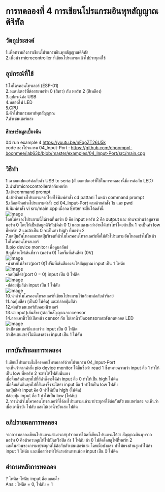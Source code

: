 # การทดลองที่ 4 การเขียนโปรแกรมอินพุทสัญญาณดิจิทัล
## วัตถุประสงค์
1.เพื่อทราบถึงการเขียนโปรแกรมอินพุทสัญญาณดิจิทัล <br>
2.เพื่อนำ microcontroller ที่เขียนโปรแกรมแล้วไปประยุกต์ใช้ 
## อุปกรณ์ที่ใช้
1.ไมโครคอนโทรเลอร์ (ESP-01) <br>
2.อแดปเตอร์ที่ต่อสายพอร์ท 0 (สีขาว) กับ พอร์ท 2 (สีเหลือง) <br>
3.อุปกรณ์ต่อ USB <br>
4.หลอดไฟ LED <br> 
5.CPU <br> 
6.ตัวโปรแกรมเอาท์พุทสัญญาณ <br>
7.ตัวเซนเซอร์แสง
### ศึกษาข้อมูลเบื้องต้น
04 run example 4 https://youtu.be/nFqoZT26U5k <br> 
code ของโปรแกรม 04_Input-Port : https://github.com/choompol-boonmee/lab63b/blob/master/examples/04_Input-Port/src/main.cpp
## วิธีทำ
1.เอาอแดปเตอร์ต่อกับตัว USB to seria (ตัวอแดปเตอร์ที่ใช้ในการทดลองนี้มีการต่อกับ LED) <br>
2.นำตัวmicrocontrollerต่อกับพอร์ท <br>
3.เข้าcommand prompt <br>
4.เข้าตัวอย่างโปรแกรมจากโดยใช้พิมพ์คำสั่ง cd pattani ในหน้า command prompt <br>
5.เลือกตัวอย่างโปรแกรมคำสั่ง cd 04_Input-Port ตามด้วยคำสั่ง 1s และ pwd <br>
6.พิมพ์คำสั่ง vi src/main.cpp เมื่อกด Enter จะขึ้นโค้ดดังนี้ <br>
![image](https://user-images.githubusercontent.com/80882373/112309942-9378f580-8cd6-11eb-8c6a-6a6162d10406.png) <br>
โดยโค้ดของโปรแกรมนี้ได้เซตที่พอร์ท 0 คือ input พอร์ท 2 คือ output และ อ่านจะอ่านข้อมูลจากพอร์ท 0 โดยให้เป็นข้อมูลดิจิทัล(มีค่า 0 1) และแสดงผลว่าอ่านได้เท่าไหร่โดยถ้าเป็น 1 จะเป็นค่า low ที่พอร์ท 2 และถ้าเป็น 0 จะเป็นค่า high ที่พอร์ท 2 <br>
7.กดปุ่มอัพโหลดและกดปุ่มรีเซตที่ตัวไมโครคอนโทรลเลอร์เพื่อให้ตัวโปรแกรมอัพโหลดเข้าไปในตัวไมโครคอนโทรลเลอร์ <br>
8.pio device monitor เพื่อดูผลลัพธ์ <br>
9.ดูที่สายไฟเส้นที่ขาว (พอร์ท 0) โดยจิ้มที่เส้นสีดำ (0V) <br>
![image](https://media.discordapp.net/attachments/663373978848591875/824257923877699584/112266894-3f0a5180-8ca7-11eb-8f0c-86a9c796d6cc.png?width=941&height=409) <br>
-นำสายไฟสีขาว(port 0)ไปจิ้มที่เส้นสีแดงจะให้สัญญาณ input เป็น 1 ไฟดับ <br>
![image](https://media.discordapp.net/attachments/663373978848591875/824258241441562634/112266991-5cd7b680-8ca7-11eb-92e8-f5f005a01b3a.png?width=941&height=408) <br>
-กดปุ่มสีดำ(port 0 = 0) input เป็น 0 ไฟติด <br>
![image](https://media.discordapp.net/attachments/663373978848591875/824258464510902362/112267129-94def980-8ca7-11eb-9284-08c07ecefef6.png?width=941&height=409) <br>
-ปล่อยปุ่มสีดำ input เป็น 1 ไฟดับ <br>
![image](https://media.discordapp.net/attachments/663373978848591875/824259044289150996/112267206-afb16e00-8ca7-11eb-9507-1df3d6544766.png?width=941&height=411) <br>
10.นำตัวไมโครคอนโทรลเลอร์ที่เขียนโปรแกรมไว้แล้วมาต่อกับตัวรีเลย์ <br>
11.กดปุ่มสีดำ (เป็น0 ไฟติด) และปล่อยปุ่มสีดำ <br>
12.ต่อตัวเซนเซอร์กับคอมพิวเตอร์ <br>
13.นำinput(เส้นสีขาว)ต่อกับสัญญาณจากcensor <br>
14.ลองเอานิ้วไปเปิดหน้า censor กับ ไม่เอานิ้วปิดcensorและสังเกตหลอด LED <br>
![image](https://media.discordapp.net/attachments/663373978848591875/824259423995166750/112266374-71677f00-8ca6-11eb-8ca7-7e3e36b1f1f6.png?width=765&height=430) <br>
ถ้าเปิดซนเซอร์มีแสงสว่าง input เป็น 0 ไฟติด <br>
ถ้าเปิดเซนเซอร์ไม่มีแสงสว่าง input เป็น 1 ไฟดับ <br>
## การบันทึกผลการทดลอง
1.เขียนโปรแกรมไมโครคอนโทรลเลอร์ด้วยโปรแกรม 04_Input-Port <br>
จะเห็นว่าจากคำสั่ง pio device monitor ได้ขึ้นชื่อว่า read 1 ซึ่งหมายความว่า input คือ 1 ทำให้เป็น low ที่พอร์ท 2 จะทำให้ไฟดับนั่นเอง <br>
เมื่อจิ้มเส้นอินพุทไปที่สีดำซึ่งจะได้ค่า input คือ 0 ทำให้เป็น high ไฟติด <br>
เมื่อจิ้มเส้นอินพุทไปที่สีแดงซึ่งจะได้ค่า input คือ 1 ทำให้เป็น low ไฟดับ <br>
กดปุ่มสีดำ input คือ 0 ทำให้เป็น high (ไฟติด) <br>
ปล่อยปุ่ม input คือ 1 ทำให้เป็น low (ไฟดับ) <br>
2.การนำตัวไมโครคอนโทรลเลอร์ที่ได้ลงโปรแกรมแล้วมาประยุกต์ใช้ต่อกับตัวเซนเซอร์แสง จะเห็นว่าเมื่อเอานิ้วบัง ไฟดับ และไม่เอานิ้วบังแสง ไฟติด
## อภิปรายผลการทดลอง
จากการทดลองเขียนโปรแกรมสามารถสรุปจากการโค้ดที่เขียนโปรแกรมได้ว่า สัญญาณอินพุทจากพอร์ท 0 คือตัวควบคุมให้ไฟเปิดหรือปิด ถ้า 1 ไฟดับ ถ้า 0 ไฟติดโดยดูไฟที่พอร์ท 2 <br>
และในส่วนของการมาประยุกต์ใช้ต่อกับตัวเซนเซอร์แสง โดยเมื่อบังแสง ทำให้แรงต้านสูงทำให้ค่า input 1 ไฟดับ และเมื่อสว่างทำให้แรงต้านทานน้อย input เป็น 0 ไฟติด <br>
## คำถามหลังการทดลอง
? ไฟติด-ไฟดิบ input คือเลขอะไร <br>
Ans : ไฟติด = 0, ไฟดับ = 1

